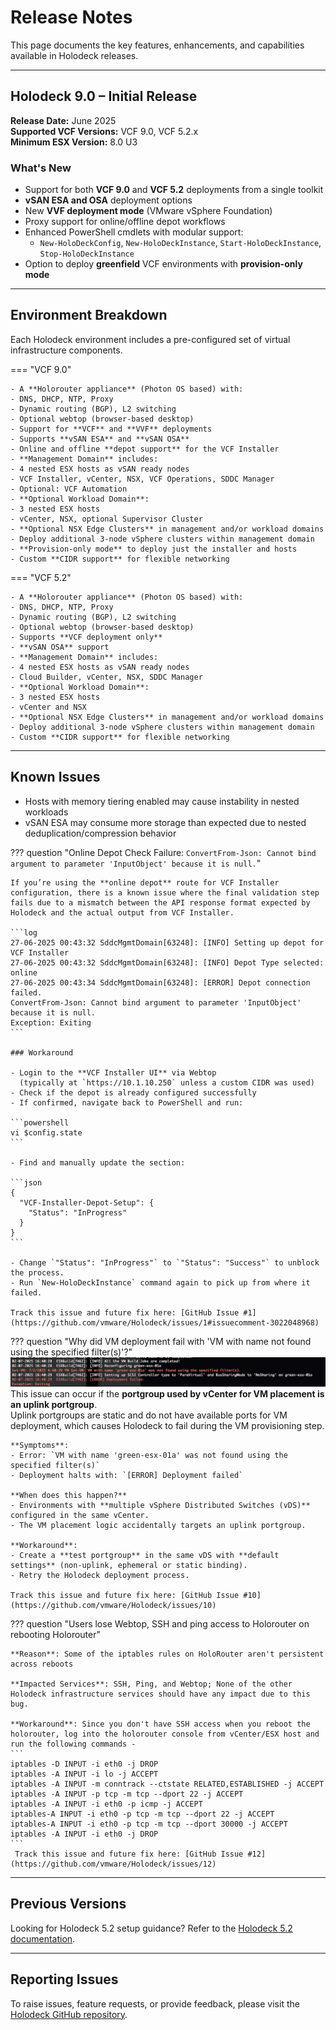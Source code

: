 # Release Notes

This page documents the key features, enhancements, and capabilities available in Holodeck releases.

---

## Holodeck 9.0 – Initial Release

**Release Date:** June 2025  
**Supported VCF Versions:** VCF 9.0, VCF 5.2.x  
**Minimum ESX Version:** 8.0 U3

### What's New

- Support for both **VCF 9.0** and **VCF 5.2** deployments from a single toolkit
- **vSAN ESA and OSA** deployment options
- New **VVF deployment mode** (VMware vSphere Foundation)
- Proxy support for online/offline depot workflows
- Enhanced PowerShell cmdlets with modular support:
  - `New-HoloDeckConfig`, `New-HoloDeckInstance`, `Start-HoloDeckInstance`, `Stop-HoloDeckInstance`
- Option to deploy **greenfield** VCF environments with **provision-only mode**

---

## Environment Breakdown

Each Holodeck environment includes a pre-configured set of virtual infrastructure components.

=== "VCF 9.0"

    - A **Holorouter appliance** (Photon OS based) with:
    - DNS, DHCP, NTP, Proxy
    - Dynamic routing (BGP), L2 switching
    - Optional webtop (browser-based desktop)
    - Support for **VCF** and **VVF** deployments
    - Supports **vSAN ESA** and **vSAN OSA**
    - Online and offline **depot support** for the VCF Installer
    - **Management Domain** includes:
    - 4 nested ESX hosts as vSAN ready nodes
    - VCF Installer, vCenter, NSX, VCF Operations, SDDC Manager
    - Optional: VCF Automation
    - **Optional Workload Domain**:
    - 3 nested ESX hosts
    - vCenter, NSX, optional Supervisor Cluster
    - **Optional NSX Edge Clusters** in management and/or workload domains
    - Deploy additional 3-node vSphere clusters within management domain
    - **Provision-only mode** to deploy just the installer and hosts
    - Custom **CIDR support** for flexible networking

=== "VCF 5.2"

    - A **Holorouter appliance** (Photon OS based) with:
    - DNS, DHCP, NTP, Proxy
    - Dynamic routing (BGP), L2 switching
    - Optional webtop (browser-based desktop)
    - Supports **VCF deployment only**
    - **vSAN OSA** support
    - **Management Domain** includes:
    - 4 nested ESX hosts as vSAN ready nodes
    - Cloud Builder, vCenter, NSX, SDDC Manager
    - **Optional Workload Domain**:
    - 3 nested ESX hosts
    - vCenter and NSX
    - **Optional NSX Edge Clusters** in management and/or workload domains
    - Deploy additional 3-node vSphere clusters within management domain
    - Custom **CIDR support** for flexible networking

---

## Known Issues

- Hosts with memory tiering enabled may cause instability in nested workloads
- vSAN ESA may consume more storage than expected due to nested deduplication/compression behavior

??? question "Online Depot Check Failure: `ConvertFrom-Json: Cannot bind argument to parameter 'InputObject' because it is null.`"

    If you’re using the **online depot** route for VCF Installer configuration, there is a known issue where the final validation step fails due to a mismatch between the API response format expected by Holodeck and the actual output from VCF Installer.

    ```log
    27-06-2025 00:43:32 SddcMgmtDomain[63248]: [INFO] Setting up depot for VCF Installer
    27-06-2025 00:43:32 SddcMgmtDomain[63248]: [INFO] Depot Type selected: online
    27-06-2025 00:43:34 SddcMgmtDomain[63248]: [ERROR] Depot connection failed.
    ConvertFrom-Json: Cannot bind argument to parameter 'InputObject' because it is null.
    Exception: Exiting
    ```

    ### Workaround

    - Login to the **VCF Installer UI** via Webtop  
      (typically at `https://10.1.10.250` unless a custom CIDR was used)
    - Check if the depot is already configured successfully
    - If confirmed, navigate back to PowerShell and run:

    ```powershell
    vi $config.state
    ```

    - Find and manually update the section:

    ```json
    {
      "VCF-Installer-Depot-Setup": {
        "Status": "InProgress"
      }
    }
    ```

    - Change `"Status": "InProgress"` to `"Status": "Success"` to unblock the process.
    - Run `New-HoloDeckInstance` command again to pick up from where it failed.

    Track this issue and future fix here: [GitHub Issue #1](https://github.com/vmware/Holodeck/issues/1#issuecomment-3022048968)

??? question "Why did VM deployment fail with 'VM with name not found using the specified filter(s)'?"
    ![image](images/nested-vm-build-error.png)
    This issue can occur if the **portgroup used by vCenter for VM placement is an uplink portgroup**.  
    Uplink portgroups are static and do not have available ports for VM deployment, which causes Holodeck to fail during the VM provisioning step.

    **Symptoms**:
    - Error: `VM with name 'green-esx-01a' was not found using the specified filter(s)`
    - Deployment halts with: `[ERROR] Deployment failed`

    **When does this happen?**
    - Environments with **multiple vSphere Distributed Switches (vDS)** configured in the same vCenter.
    - The VM placement logic accidentally targets an uplink portgroup.

    **Workaround**:
    - Create a **test portgroup** in the same vDS with **default settings** (non-uplink, ephemeral or static binding).
    - Retry the Holodeck deployment process.

    Track this issue and future fix here: [GitHub Issue #10](https://github.com/vmware/Holodeck/issues/10)

??? question "Users lose Webtop, SSH and ping access to Holorouter on rebooting Holorouter"

    **Reason**: Some of the iptables rules on HoloRouter aren't persistent across reboots 

    **Impacted Services**: SSH, Ping, and Webtop; None of the other Holodeck infrastructure services should have any impact due to this bug.
    
    **Workaround**: Since you don't have SSH access when you reboot the holorouter, log into the holorouter console from vCenter/ESX host and run the following commands - 
    ```
    iptables -D INPUT -i eth0 -j DROP
    iptables -A INPUT -i lo -j ACCEPT
    iptables -A INPUT -m conntrack --ctstate RELATED,ESTABLISHED -j ACCEPT
    iptables -A INPUT -p tcp -m tcp --dport 22 -j ACCEPT
    iptables -A INPUT -i eth0 -p icmp -j ACCEPT
    iptables-A INPUT -i eth0 -p tcp -m tcp --dport 22 -j ACCEPT
    iptables-A INPUT -i eth0 -p tcp -m tcp --dport 30000 -j ACCEPT
    iptables -A INPUT -i eth0 -j DROP
    ```
     Track this issue and future fix here: [GitHub Issue #12](https://github.com/vmware/Holodeck/issues/12)
---

## Previous Versions

Looking for Holodeck 5.2 setup guidance? Refer to the [Holodeck 5.2 documentation](https://www.vmware.com/docs/vmw-vcf-holodeck-v52-setup).

---

## Reporting Issues

To raise issues, feature requests, or provide feedback, please visit the [Holodeck GitHub repository](https://github.com/vmware/Holodeck/issues).
